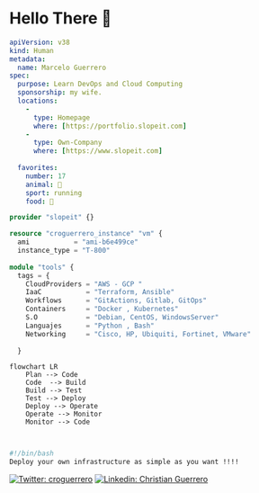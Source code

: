# Hello There 👋

```yaml
apiVersion: v38
kind: Human
metadata:
  name: Marcelo Guerrero
spec:
  purpose: Learn DevOps and Cloud Computing
  sponsorship: my wife.
  locations:   
    - 
      type: Homepage
      where: [https://portfolio.slopeit.com]
    - 
      type: Own-Company
      where: [https://www.slopeit.com]
    
  favorites:
    number: 17
    animal: 🐶
    sport: running
    food: 🥩
```

```terraform
provider "slopeit" {}

resource "croguerrero_instance" "vm" {
  ami           = "ami-b6e499ce"
  instance_type = "T-800"
  
module "tools" {
  tags = {
    CloudProviders = "AWS - GCP "
    IaaC           = "Terraform, Ansible"
    Workflows      = "GitActions, Gitlab, GitOps"
    Containers     = "Docker , Kubernetes"
    S.O            = "Debian, CentOS, WindowsServer"
    Languajes      = "Python , Bash"
    Networking     = "Cisco, HP, Ubiquiti, Fortinet, VMware"
     
  }

```
```mermaid
flowchart LR
    Plan --> Code
    Code  --> Build
    Build --> Test
    Test --> Deploy
    Deploy --> Operate
    Operate --> Monitor
    Monitor --> Code
    
    
```
```bash
#!/bin/bash
Deploy your own infrastructure as simple as you want !!!!
```
[![Twitter: croguerrero](https://img.shields.io/twitter/follow/croguerrero?style=social)](https://twitter.com/croguerrero)
[![Linkedin: Christian Guerrero](https://img.shields.io/badge/ChristianGuerrero-blue?style=flat-square&logo=Linkedin&logoColor=white&link=https://www.linkedin.com/in/marcelo-guerrero-760413125/)](https://www.linkedin.com/in/marcelo-guerrero-760413125/)
